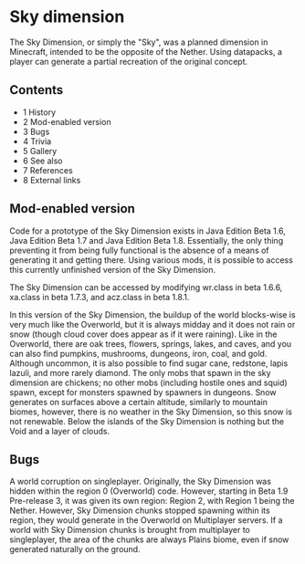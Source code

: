 # Sky dimension
The Sky Dimension, or simply the "Sky", was a planned dimension in Minecraft, intended to be the opposite of the Nether. Using datapacks, a player can generate a partial recreation of the original concept.

## Contents
- 1 History
- 2 Mod-enabled version
- 3 Bugs
- 4 Trivia
- 5 Gallery
- 6 See also
- 7 References
- 8 External links

## Mod-enabled version
Code for a prototype of the Sky Dimension exists in Java Edition Beta 1.6, Java Edition Beta 1.7 and Java Edition Beta 1.8. Essentially, the only thing preventing it from being fully functional is the absence of a means of generating it and getting there. Using various mods, it is possible to access this currently unfinished version of the Sky Dimension.

The Sky Dimension can be accessed by modifying wr.class in beta 1.6.6, xa.class in beta 1.7.3, and acz.class in beta 1.8.1.

In this version of the Sky Dimension, the buildup of the world blocks-wise is very much like the Overworld, but it is always midday and it does not rain or snow (though cloud cover does appear as if it were raining). Like in the Overworld, there are oak trees, flowers, springs, lakes, and caves, and you can also find pumpkins, mushrooms, dungeons, iron, coal, and gold. Although uncommon, it is also possible to find sugar cane, redstone, lapis lazuli, and more rarely diamond. The only mobs that spawn in the sky dimension are chickens; no other mobs (including hostile ones and squid) spawn, except for monsters spawned by spawners in dungeons. Snow generates on surfaces above a certain altitude, similarly to mountain biomes, however, there is no weather in the Sky Dimension, so this snow is not renewable. Below the islands of the Sky Dimension is nothing but the Void and a layer of clouds.

## Bugs
A world corruption on singleplayer.
Originally, the Sky Dimension was hidden within the region 0 (Overworld) code. However, starting in Beta 1.9 Pre-release 3, it was given its own region: Region 2, with Region 1 being the Nether. However, Sky Dimension chunks stopped spawning within its region, they would generate in the Overworld on Multiplayer servers. If a world with Sky Dimension chunks is brought from multiplayer to singleplayer, the area of the chunks are always Plains biome, even if snow generated naturally on the ground.

